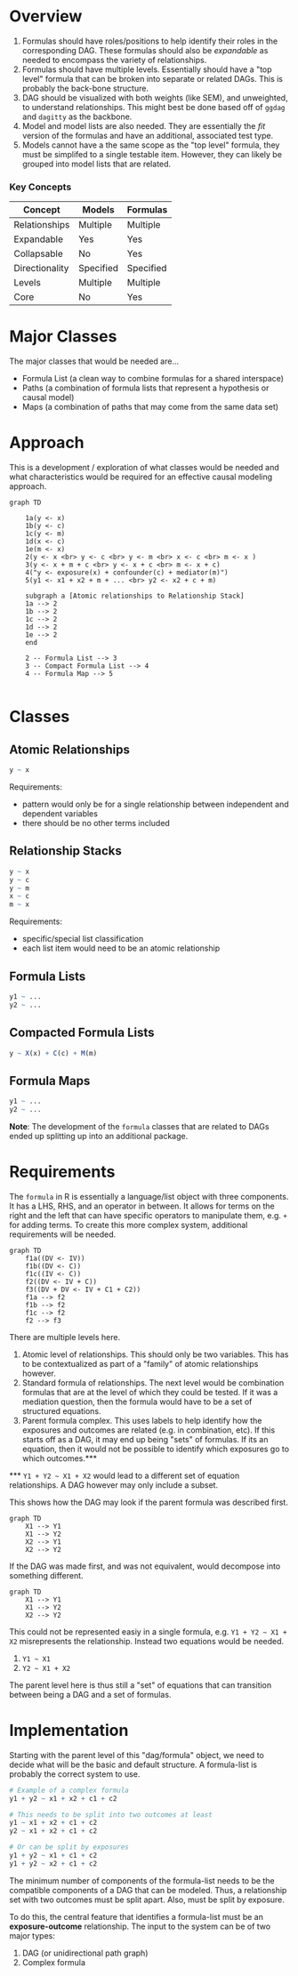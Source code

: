 
# Overview

1. Formulas should have roles/positions to help identify their roles in the corresponding DAG. These formulas should also be _expandable_ as needed to encompass the variety of relationships. 
1. Formulas should have multiple levels.  Essentially should have a "top level" formula that can be broken into separate or related DAGs. This is probably the back-bone structure.
1. DAG should be visualized with both weights (like SEM), and unweighted, to understand relationships. This might best be done based off of `ggdag` and `dagitty` as the backbone. 
1. Model and model lists are also needed. They are essentially the _fit_ version of the formulas and have an additional, associated test type. 
1. Models cannot have a the same scope as the "top level" formula, they must be simplifed to a single testable item. However, they can likely be grouped into model lists that are related.

### Key Concepts

| Concept |  Models | Formulas |
| --- | --- | --- | 
| Relationships | Multiple | Multiple |
| Expandable | Yes | Yes |
| Collapsable | No | Yes |
| Directionality | Specified | Specified |
| Levels | Multiple | Multiple |
| Core | No | Yes |

# Major Classes

The major classes that would be needed are...

- Formula List (a clean way to combine formulas for a shared interspace)
- Paths (a combination of formula lists that represent a hypothesis or causal model)
- Maps (a combination of paths that may come from the same data set)

# Approach

This is a development / exploration of what classes would be needed and what characteristics would be required for an effective causal modeling approach.

```mermaid
graph TD

	1a(y <- x)
	1b(y <- c)
	1c(y <- m)
	1d(x <- c)
	1e(m <- x)
	2(y <- x <br> y <- c <br> y <- m <br> x <- c <br> m <- x )
	3(y <- x + m + c <br> y <- x + c <br> m <- x + c)
	4("y <- exposure(x) + confounder(c) + mediator(m)")
	5(y1 <- x1 + x2 + m + ... <br> y2 <- x2 + c + m)

	subgraph a [Atomic relationships to Relationship Stack]
	1a --> 2
	1b --> 2
	1c --> 2
	1d --> 2
	1e --> 2
	end
	
	2 -- Formula List --> 3
	3 -- Compact Formula List --> 4
	4 -- Formula Map --> 5
	
```

# Classes
## Atomic Relationships

```r
y ~ x
```

Requirements:
- pattern would only be for a single relationship between independent and dependent variables
- there should be no other terms included

## Relationship Stacks

```r
y ~ x
y ~ c
y ~ m
x ~ c
m ~ x
```

Requirements:
- specific/special list classification 
- each list item would need to be an atomic relationship

## Formula Lists

```r
y1 ~ ...
y2 ~ ...
```
## Compacted Formula Lists
```r
y ~ X(x) + C(c) + M(m)
```

## Formula Maps

```r
y1 ~ ...
y2 ~ ...
```


__Note__: The development of the `formula` classes that are related to DAGs ended up splitting up into an additional package. 

# Requirements

The `formula` in R is essentially a language/list object with three components. It has a LHS, RHS, and an operator in between. It allows for terms on the right and the left that can have specific operators to manipulate them, e.g. `+` for adding terms. To create this more complex system, additional requirements will be needed.

```mermaid
graph TD
	f1a((DV <- IV))
	f1b((DV <- C))
	f1c((IV <- C))
	f2((DV <- IV + C))
	f3((DV + DV <- IV + C1 + C2))
	f1a --> f2
	f1b --> f2
	f1c --> f2
	f2 --> f3
```

There are multiple levels here.

1. Atomic level of relationships. This should only be two variables. This has to be contextualized as part of a "family" of atomic relationships however. 
1. Standard formula of relationships. The next level would be combination formulas that are at the level of which they could be tested. If it was a mediation question, then the formula would have to be a set of structured equations.
1. Parent formula complex. This uses labels to help identify how the exposures and outcomes are related (e.g. in combination, etc). If this starts off as a DAG, it may end up being "sets" of formulas. If its an equation, then it would not be possible to identify which exposures go to which outcomes.***

*** `Y1 + Y2 ~ X1 + X2` would lead to a different set of equation relationships. A DAG however may only include a subset.

This shows how the DAG may look if the parent formula was described first.

```mermaid
graph TD
	X1 --> Y1
	X1 --> Y2
	X2 --> Y1
	X2 --> Y2
```

If the DAG was made first, and was not equivalent, would decompose into something different.

```mermaid
graph TD
	X1 --> Y1
	X1 --> Y2
	X2 --> Y2
```

This could not be represented easiy in a single formula, e.g. `Y1 + Y2 ~ X1 + X2` misrepresents the relationship. Instead two equations would be needed.
1. `Y1 ~ X1`  
1. `Y2 ~ X1 + X2` 

The parent level here is thus still a "set" of equations that can transition between being a DAG and a set of formulas. 

# Implementation

Starting with the parent level of this "dag/formula" object, we need to decide what will be the basic and default structure. A formula-list is probably the correct system to use.  

```r
# Example of a complex formula
y1 + y2 ~ x1 + x2 + c1 + c2

# This needs to be split into two outcomes at least
y1 ~ x1 + x2 + c1 + c2
y2 ~ x1 + x2 + c1 + c2

# Or can be split by exposures
y1 + y2 ~ x1 + c1 + c2
y1 + y2 ~ x2 + c1 + c2
```

The minimum number of components of the formula-list needs to be the compatible components of a DAG that can be modeled. Thus, a relationship set with two outcomes must be split apart. Also, must be split by exposure.

To do this, the central feature that identifies a formula-list must be an __exposure-outcome__ relationship. The input to the system can be of two major types:

1. DAG (or unidirectional path graph)
1. Complex formula

